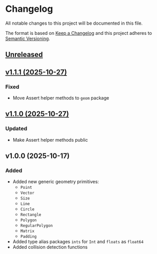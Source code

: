 # Changelog

All notable changes to this project will be documented in this file.

The format is based on [Keep a Changelog](http://keepachangelog.com/en/1.0.0/)
and this project adheres to [Semantic Versioning](http://semver.org/spec/v2.0.0.html).


## [Unreleased](https://github.com/gravitton/geometry/compare/v1.1.1...master)


## [v1.1.1 (2025-10-27)](https://github.com/gravitton/geometry/compare/v1.1.0...v1.1.1)
### Fixed
- Move Assert helper methods to `geom` package


## [v1.1.0 (2025-10-27)](https://github.com/gravitton/geometry/compare/v1.0.0...v1.1.0)
### Updated
- Make Assert helper methods public


## v1.0.0 (2025-10-17)
### Added
- Added new generic geometry primitives:
  - `Point`
  - `Vector`
  - `Size`
  - `Line`
  - `Circle`
  - `Rectangle`
  - `Polygon`
  - `RegularPolygon`
  - `Matrix`
  - `Padding`
- Added type alias packages `ints` for `Int` and `floats` as `float64`
- Added collision detection functions
